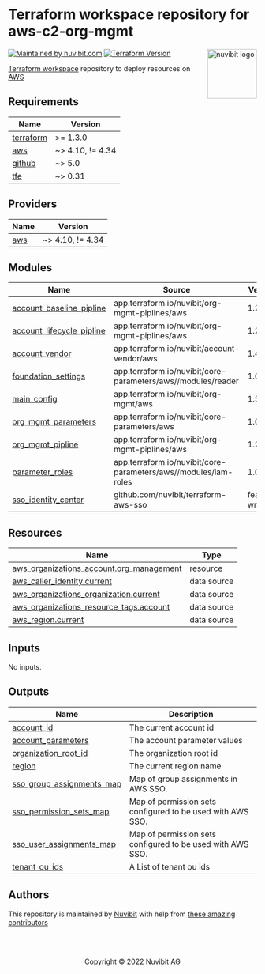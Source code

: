 # Terraform workspace repository for aws-c2-org-mgmt

<!-- LOGO -->
<a href="https://nuvibit.com">
    <img src="https://nuvibit.com/images/logo/logo-nuvibit-square.png" alt="nuvibit logo" title="nuvibit" align="right" width="100" />
</a>

<!-- SHIELDS -->
[![Maintained by nuvibit.com][nuvibit-shield]][nuvibit-url]
[![Terraform Version][terraform-version-shield]][terraform-version-url]

<!-- DESCRIPTION -->
[Terraform workspace][terraform-workspace-url] repository to deploy resources on [AWS][aws-url]

<!-- BEGIN_TF_DOCS -->
## Requirements

| Name | Version |
|------|---------|
| <a name="requirement_terraform"></a> [terraform](#requirement\_terraform) | >= 1.3.0 |
| <a name="requirement_aws"></a> [aws](#requirement\_aws) | ~> 4.10, != 4.34 |
| <a name="requirement_github"></a> [github](#requirement\_github) | ~> 5.0 |
| <a name="requirement_tfe"></a> [tfe](#requirement\_tfe) | ~> 0.31 |

## Providers

| Name | Version |
|------|---------|
| <a name="provider_aws"></a> [aws](#provider\_aws) | ~> 4.10, != 4.34 |

## Modules

| Name | Source | Version |
|------|--------|---------|
| <a name="module_account_baseline_pipline"></a> [account\_baseline\_pipline](#module\_account\_baseline\_pipline) | app.terraform.io/nuvibit/org-mgmt-piplines/aws | 1.2.2 |
| <a name="module_account_lifecycle_pipline"></a> [account\_lifecycle\_pipline](#module\_account\_lifecycle\_pipline) | app.terraform.io/nuvibit/org-mgmt-piplines/aws | 1.2.2 |
| <a name="module_account_vendor"></a> [account\_vendor](#module\_account\_vendor) | app.terraform.io/nuvibit/account-vendor/aws | 1.4.0 |
| <a name="module_foundation_settings"></a> [foundation\_settings](#module\_foundation\_settings) | app.terraform.io/nuvibit/core-parameters/aws//modules/reader | 1.0.1 |
| <a name="module_main_config"></a> [main\_config](#module\_main\_config) | app.terraform.io/nuvibit/org-mgmt/aws | 1.5.2 |
| <a name="module_org_mgmt_parameters"></a> [org\_mgmt\_parameters](#module\_org\_mgmt\_parameters) | app.terraform.io/nuvibit/core-parameters/aws | 1.0.1 |
| <a name="module_org_mgmt_pipline"></a> [org\_mgmt\_pipline](#module\_org\_mgmt\_pipline) | app.terraform.io/nuvibit/org-mgmt-piplines/aws | 1.2.2 |
| <a name="module_parameter_roles"></a> [parameter\_roles](#module\_parameter\_roles) | app.terraform.io/nuvibit/core-parameters/aws//modules/iam-roles | 1.0.1 |
| <a name="module_sso_identity_center"></a> [sso\_identity\_center](#module\_sso\_identity\_center) | github.com/nuvibit/terraform-aws-sso | feat-wrapper |

## Resources

| Name | Type |
|------|------|
| [aws_organizations_account.org_management](https://registry.terraform.io/providers/hashicorp/aws/latest/docs/resources/organizations_account) | resource |
| [aws_caller_identity.current](https://registry.terraform.io/providers/hashicorp/aws/latest/docs/data-sources/caller_identity) | data source |
| [aws_organizations_organization.current](https://registry.terraform.io/providers/hashicorp/aws/latest/docs/data-sources/organizations_organization) | data source |
| [aws_organizations_resource_tags.account](https://registry.terraform.io/providers/hashicorp/aws/latest/docs/data-sources/organizations_resource_tags) | data source |
| [aws_region.current](https://registry.terraform.io/providers/hashicorp/aws/latest/docs/data-sources/region) | data source |

## Inputs

No inputs.

## Outputs

| Name | Description |
|------|-------------|
| <a name="output_account_id"></a> [account\_id](#output\_account\_id) | The current account id |
| <a name="output_account_parameters"></a> [account\_parameters](#output\_account\_parameters) | The account parameter values |
| <a name="output_organization_root_id"></a> [organization\_root\_id](#output\_organization\_root\_id) | The organization root id |
| <a name="output_region"></a> [region](#output\_region) | The current region name |
| <a name="output_sso_group_assignments_map"></a> [sso\_group\_assignments\_map](#output\_sso\_group\_assignments\_map) | Map of group assignments in AWS SSO. |
| <a name="output_sso_permission_sets_map"></a> [sso\_permission\_sets\_map](#output\_sso\_permission\_sets\_map) | Map of permission sets configured to be used with AWS SSO. |
| <a name="output_sso_user_assignments_map"></a> [sso\_user\_assignments\_map](#output\_sso\_user\_assignments\_map) | Map of permission sets configured to be used with AWS SSO. |
| <a name="output_tenant_ou_ids"></a> [tenant\_ou\_ids](#output\_tenant\_ou\_ids) | A List of tenant ou ids |
<!-- END_TF_DOCS -->

<!-- AUTHORS -->
## Authors
This repository is maintained by [Nuvibit][nuvibit-url] with help from [these amazing contributors][contributors-url]

<!-- COPYRIGHT -->
<br />
<br />
<p align="center">Copyright &copy; 2022 Nuvibit AG</p>

<!-- MARKDOWN LINKS & IMAGES -->
[nuvibit-shield]: https://img.shields.io/badge/maintained%20by-nuvibit.com-%235849a6.svg?style=flat&color=1c83ba
[nuvibit-url]: https://nuvibit.com
[terraform-version-shield]: https://img.shields.io/badge/tf-%3E%3D0.15.0-blue.svg?style=flat&color=blueviolet
[terraform-version-url]: https://www.terraform.io/upgrade-guides/0-15.html
[contributors-url]: https://github.com/nuvibit/aws-c2-org-mgmt/graphs/contributors
[terraform-workspace-url]: https://app.terraform.io/app/nuvibit/workspaces/aws-c2-org-mgmt
[aws-url]: https://aws.amazon.com